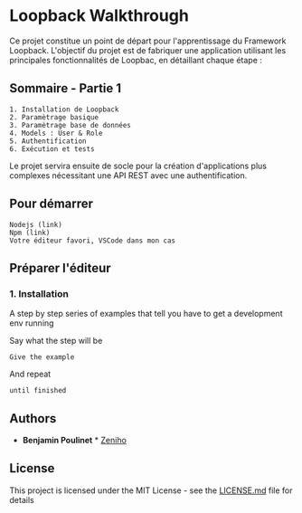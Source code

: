# Loopback Walkthrough

Ce projet constitue un point de départ pour l'apprentissage du Framework Loopback. L'objectif du projet est de fabriquer une application utilisant les principales fonctionnalités de Loopbac, en détaillant chaque étape :

## Sommaire - Partie 1
```
1. Installation de Loopback
2. Paramètrage basique
3. Paramètrage base de données
4. Models : User & Role
5. Authentification
6. Exécution et tests 

```

Le projet servira ensuite de socle pour la création d'applications plus complexes nécessitant une API REST avec une authentification.

## Pour démarrer

```
Nodejs (link)
Npm (link)
Votre éditeur favori, VSCode dans mon cas
```

## Préparer l'éditeur



### 1. Installation

A step by step series of examples that tell you have to get a development env running

Say what the step will be

```
Give the example
```

And repeat

```
until finished
```

## Authors

* **Benjamin Poulinet** * [Zeniho](https://github.com/zenihocorp)


## License

This project is licensed under the MIT License - see the [LICENSE.md](LICENSE.md) file for details
